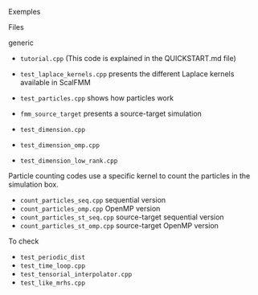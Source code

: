 Exemples 


Files 

generic 
- `tutorial.cpp`  (This code is explained in the QUICKSTART.md file)
- `test_laplace_kernels.cpp` presents the different Laplace kernels available in ScalFMM
- `test_particles.cpp` shows how particles work
- `fmm_source_target` presents a source-target simulation 

-  `test_dimension.cpp`
-  `test_dimension_omp.cpp`
-  `test_dimension_low_rank.cpp`

Particle counting codes use a specific kernel to count the particles in the simulation box.
- `count_particles_seq.cpp`	 sequential version 
- `count_particles_omp.cpp`	 OpenMP version 
- `count_particles_st_seq.cpp` source-target sequential version
- `count_particles_st_omp.cpp` source-target OpenMP version


To check
- `test_periodic_dist`
- `test_time_loop.cpp`
- `test_tensorial_interpolator.cpp`
- `test_like_mrhs.cpp`


